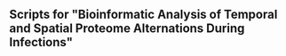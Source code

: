 ## Scripts for "Bioinformatic Analysis of Temporal and Spatial Proteome Alternations During Infections"
